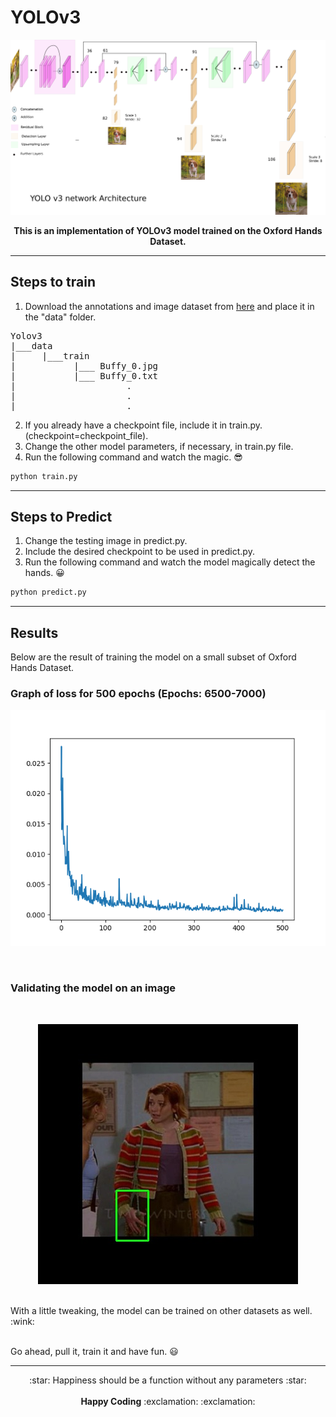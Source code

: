 # YOLOv3 
<p align="center">
<img  src="images/yolov3.png">
</p>
<p align="center">
<b>This is an implementation of YOLOv3 model trained on the Oxford Hands Dataset.</b> <br> 
</p>

------------------------------
## Steps to train
1. Download the annotations and image dataset from [here](https://drive.google.com/file/d/1KHzFdt3ZpdOcvyGgmfdqZsn-8-088JO6/view?usp=sharing) and place it in the "data" folder. 
<pre>
Yolov3
|___data 
|     |___train 
|           |___ Buffy_0.jpg 
|           |___ Buffy_0.txt 
|                     .
|                     .
|                     .
</pre>

2. If you already have a checkpoint file, include it in train.py. (checkpoint=checkpoint_file). <br>
3. Change the other model parameters, if necessary, in train.py file. <br>
4. Run the following command and watch the magic. :sunglasses: <br>

```.bash
python train.py
```

---------------------------------

## Steps to Predict
1. Change the testing image in predict.py. <br>
2. Include the desired checkpoint to be used in predict.py. <br>
3. Run the following command and watch the model magically detect the hands. :grinning: <br>

```.bash
python predict.py
```

----------------------------------

## Results
Below are the result of training the model on a small subset of Oxford Hands Dataset. <br>
### Graph of loss for 500 epochs (Epochs: 6500-7000)
<p align="center">
<img src="images/final-loss_7000.png">
</p>
<br>

### Validating the model on an image 
<br>
<p align="center">
<img src="images/Result.jpg">
</p>
<br>
With a little tweaking, the model can be trained on other datasets as well. :wink: <br> <br>

Go ahead, pull it, train it and have fun. :smiley: <br>

-------------------------------------
<p align="center">
:star: Happiness should be a function without any parameters :star: <br> <br>
<b>Happy Coding</b> :exclamation: :exclamation:
</p>

